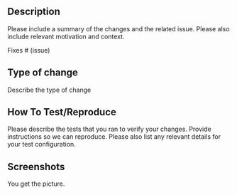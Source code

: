 ## Description

Please include a summary of the changes and the related issue. Please also include relevant motivation and context.

Fixes # (issue)

## Type of change

Describe the type of change

## How To Test/Reproduce

Please describe the tests that you ran to verify your changes. Provide instructions so we can reproduce. Please also list any relevant details for your test configuration.

## Screenshots

You get the picture.
